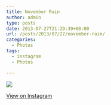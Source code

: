 ```yaml
---
title: November Rain
author: admin
type: posts
date: 2013-07-27T21:29:39+00:00
url: /posts/2013/07/27/november-rain/
categories:
  - Photos
tags:
  - instagram
  - Photos

---
```

<img src="https://lobban.org/wordpress//HLIC/ecc361e6c2b04c9e483ea2cae85f9b19.jpg" class="instagram-image" />

<p class="view-instagram">
  <a href="http://instagram.com/p/cSHVY3qlk3/">View on Instagram</a>
</p>